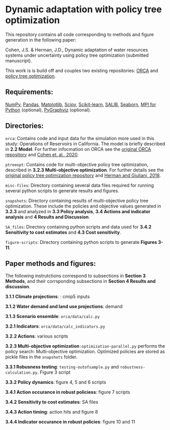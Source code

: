 # Dynamic adaptation with policy tree optimization

This repository contains all code corresponding to methods and figure generation in the following paper:

Cohen, J.S. & Herman, J.D., Dynamic adaptation of water resources systems under uncertainty using policy tree optimization (submitted manuscript).

This work is is build off and couples two existing repositories: [ORCA](https://github.com/jscohen4/orca) and [policy tree optimization](https://github.com/jdherman/ptreeopt). 

## Requirements:
[NumPy](http://www.numpy.org/), [Pandas](http://pandas.pydata.org/), [Matplotlib](http://matplotlib.org/), [Scipy](http://www.scipy.org/), [Scikit-learn](http://scikit-learn.org/), [SALIB](https://github.com/SALib/SALib), [Seaborn](https://seaborn.pydata.org/), [MPI for Python](https://mpi4py.readthedocs.io/en/stable/) (optional), [PyGraphviz](https://pygraphviz.github.io/) (optional).

## Directories:
`orca`: Contains code and input data for the simulation more used in this study: Operations of Reservoirs in California. The model is briefly described in **2.2 Model**. For further infocmation on ORCA see the [original ORCA repository](https://github.com/jscohen4/orca) and [Cohen et. al., 2020](https://doi.org/10.1061/(ASCE)WR.1943-5452.0001300).

`ptreeopt`: Contains code for multi-objective policy tree optimization, described in **3.2.3 Multi-objective optimization**. For further details see the [original policy tree optimization repository](https://github.com/jdherman/ptreeopt) and [Herman and Giuliani, 2018](https://doi.org/10.1016/j.envsoft.2017.09.016).

`misc-files`: Directory containing several data files required for running several python scripts to generate results and figures.

`snapshots`: Directory containing results of multi-objective policy tree optimization. These include the policies and objective values generated in **3.2.3** and analyzed in **3.3 Policy analysis**, **3.4 Actions and indicator analysis** and **4 Results and Discussion**.

`SA_files`: Directory containing python scripts and data used for **3.4.2 Sensitivity to cost estimates** and **4.3 Cost sensitivity**. 

`figure-scripts`: Directory containing python scripts to generate **Figures 3-11**.


## Paper methods and figures:
The following instrutctions correspond to subsections in **Section 3 Methods**, and their corrsponding subsections in **Section 4 Results and discussion**.

**3.1.1 Climate projections**: : cmip5 inputs

**3.1.2 Water demand and land use projections**: demand

**3.1.3 Scenario ensemble**: `orca/data/calc.py`

**3.2.1 Indicators**: `orca/data/calc_indicators.py`

**3.2.2 Actions**: various scripts

**3.2.3 Multi-objective optimization**`:optimization-parallel.py` performs the policy search: Multi-objective optimization. Optimized policies are stored as pickle files in the `snapshots` folder.

**3.3.1 Robusness testing**: `testing-outofsample.py` and `robustness-calculation.py`. Figure 3 script

**3.3.2 Policy dynamics**: figure 4, 5 and 6 scripts

**3.4.1 Action occurance in robust policiess**: figure 7 scripts

**3.4.2 Sensitivity to cost estimates**: SA files

**3.4.3 Action timing**: action hits and figure 8

**3.4.4 Indicator occurance in robust policies**: figure 10 and 11
